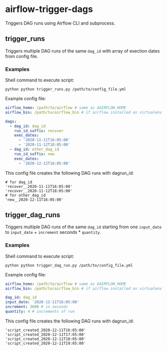 # airflow-trigger-dags

Triggers DAG runs using Airflow CLI and subprocess.

## trigger_runs

Triggers multiple DAG runs of the same `dag_id` with array of exection dates from config file.

### Examples

Shell command to execute script:

```shell
python python trigger_runs.py /path/to/config_file.yml
```

Example config file:

```yaml
airflow_home: /path/to/airflow # same as $AIRFLOW_HOME
airflow_bin: /path/to/airflow_bin # if airflow installed on virtualenv on /path/to/airflow_venv, then should be /path/to/airflow_venv/bin/airflow

dags:
  - dag_id: dag_id
    run_id_suffix: recover
    exec_dates:
      - '2020-11-11T16:05:00'
      - '2020-11-12T18:05:00'
  - dag_id: other_dag_id
    run_id_suffix: new
    exec_dates:
      - '2020-12-12T16:05:00'
```

This config file creates the following DAG runs with dagrun_id:

```
# for dag_id
'recover__2020-11-11T16:05:00'
'recover__2020-11-12T18:05:00'
# for other_dag_id
'new__2020-12-11T16:05:00'
```

## trigger_dag_runs

Triggers multiple DAG runs of the same `dag_id` starting from one `input_date` to `input_date` + `increment` seconds * `quantity`.

### Examples

Shell command to execute script:

```shell
python python trigger_dag_run.py /path/to/config_file.yml
```

Example config file:

```yaml
airflow_home: /path/to/airflow # same as $AIRFLOW_HOME
airflow_bin: /path/to/airflow_bin # if airflow installed on virtualenv on /path/to/airflow_venv, then should be /path/to/airflow_venv/bin/airflow

dag_id: dag_id
input_date: '2020-12-11T16:05:00'
increment: 3600 # in seconds
quantity: 4 # increments of run
```

This config file creates the following DAG runs with dagrun_id:

```
'script_created_2020-12-11T16:05:00'
'script_created_2020-12-11T17:05:00'
'script_created_2020-12-11T18:05:00'
'script_created_2020-12-11T19:05:00'
```